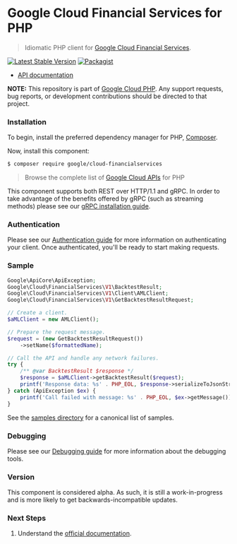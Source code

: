 # Google Cloud Financial Services for PHP

> Idiomatic PHP client for [Google Cloud Financial Services](https://cloud.google.com/financial-services/anti-money-laundering).

[![Latest Stable Version](https://poser.pugx.org/google/cloud-financialservices/v/stable)](https://packagist.org/packages/google/cloud-financialservices) [![Packagist](https://img.shields.io/packagist/dm/google/cloud-financialservices.svg)](https://packagist.org/packages/google/cloud-financialservices)

* [API documentation](https://cloud.google.com/php/docs/reference/cloud-financialservices/latest)

**NOTE:** This repository is part of [Google Cloud PHP](https://github.com/googleapis/google-cloud-php). Any
support requests, bug reports, or development contributions should be directed to
that project.

### Installation

To begin, install the preferred dependency manager for PHP, [Composer](https://getcomposer.org/).

Now, install this component:

```sh
$ composer require google/cloud-financialservices
```

> Browse the complete list of [Google Cloud APIs](https://cloud.google.com/php/docs/reference)
> for PHP

This component supports both REST over HTTP/1.1 and gRPC. In order to take advantage of the benefits
offered by gRPC (such as streaming methods) please see our
[gRPC installation guide](https://cloud.google.com/php/grpc).

### Authentication

Please see our [Authentication guide](https://github.com/googleapis/google-cloud-php/blob/main/AUTHENTICATION.md) for more information
on authenticating your client. Once authenticated, you'll be ready to start making requests.

### Sample

```php
Google\ApiCore\ApiException;
Google\Cloud\FinancialServices\V1\BacktestResult;
Google\Cloud\FinancialServices\V1\Client\AMLClient;
Google\Cloud\FinancialServices\V1\GetBacktestResultRequest;

// Create a client.
$aMLClient = new AMLClient();

// Prepare the request message.
$request = (new GetBacktestResultRequest())
    ->setName($formattedName);

// Call the API and handle any network failures.
try {
    /** @var BacktestResult $response */
    $response = $aMLClient->getBacktestResult($request);
    printf('Response data: %s' . PHP_EOL, $response->serializeToJsonString());
} catch (ApiException $ex) {
    printf('Call failed with message: %s' . PHP_EOL, $ex->getMessage());
}
```

See the [samples directory](https://github.com/googleapis/google-cloud-php-financialservices/tree/main/samples) for a canonical list of samples.

### Debugging

Please see our [Debugging guide](https://github.com/googleapis/google-cloud-php/blob/main/DEBUG.md)
for more information about the debugging tools.

### Version

This component is considered alpha. As such, it is still a work-in-progress and is more likely to get backwards-incompatible updates.

### Next Steps

1. Understand the [official documentation](https://cloud.google.com/financial-services/anti-money-laundering/docs/concepts/overview).
